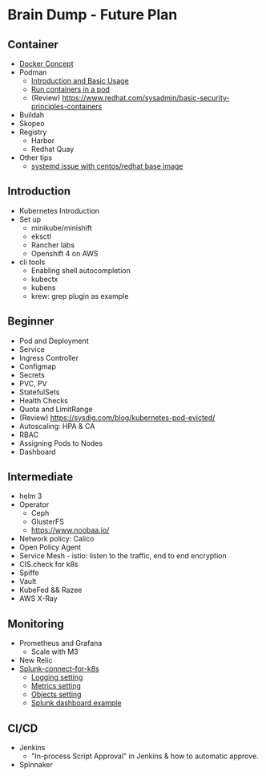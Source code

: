 Brain Dump - Future Plan
========================

Container
----------

- [Docker Concept](01-Container/Docker/Docker_concept.md)
- Podman
  - [Introduction and Basic Usage](01-Container/Podman/01_Concept.md)
  - [Run containers in a pod](01-Container/Podman/02_Run-container-in-pods.md)
  - (Review) https://www.redhat.com/sysadmin/basic-security-principles-containers
- Buildah
- Skopeo
- Registry
  - Harbor
  - Redhat Quay
- Other tips
  - [systemd issue with centos/redhat base image](01-Container/systemd-issue.md)

Introduction
------------

- Kubernetes Introduction
- Set up
  - minikube/minishift
  - eksctl
  - Rancher labs
  - Openshift 4 on AWS
- cli tools
  - Enabling shell autocompletion
  - kubectx
  - kubens
  - krew: grep plugin as example

Beginner
--------

- Pod and Deployment
- Service
- Ingress Controller
- Configmap
- Secrets
- PVC, PV
- StatefulSets
- Health Checks
- Quota and LimitRange
 - (Review) https://sysdig.com/blog/kubernetes-pod-evicted/
- Autoscaling: HPA & CA
- RBAC
- Assigning Pods to Nodes
- Dashboard

Intermediate
------------

- helm 3
- Operator
  - Ceph
  - GlusterFS
  - https://www.noobaa.io/
- Network policy: Calico
- Open Policy Agent
- Service Mesh - istio: listen to the traffic, end to end encryption
- CIS.check for k8s
- Spiffe
- Vault
- KubeFed && Razee
- AWS X-Ray

Monitoring
----------

- Prometheus and Grafana
  - Scale with M3
- New Relic
- [Splunk-connect-for-k8s](05-Monitoring/splunk-connect/01-introduction.md)
  - [Logging setting](05-Monitoring/splunk-connect/02-logging-setting.md)
  - [Metrics setting](05-Monitoring/splunk-connect/03-metrics-setting.md)
  - [Objects setting](05-Monitoring/splunk-connect/04-objects-setting.md)
  - [Splunk dashboard example](05-Monitoring/splunk-connect/05-splunk-dashboard.md)


CI/CD
-----

- Jenkins
  - "In-process Script Approval" in Jenkins & how to automatic approve.
- Spinnaker
